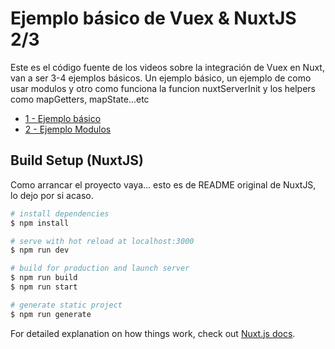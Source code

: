 # Ejemplo básico de Vuex & NuxtJS 2/3

Este es el código fuente de los videos sobre la integración de Vuex en Nuxt, van a ser 3-4 ejemplos básicos. Un ejemplo básico, un ejemplo de como usar modulos y otro como funciona la funcion nuxtServerInit y los helpers como mapGetters, mapState...etc

* [1 - Ejemplo básico](https://github.com/antonrodin/vuex-nuxt/tree/2f99a1469cad1040f319deb3f7d1fe823fdb49c4)
* [2 - Ejemplo Modulos](https://github.com/antonrodin/vuex-nuxt/commit/6f1db0c845e4afe98b14fd10dda33c7a46eb9577)

## Build Setup (NuxtJS)

Como arrancar el proyecto vaya... esto es de README original de NuxtJS, lo dejo por si 
acaso.

```bash
# install dependencies
$ npm install

# serve with hot reload at localhost:3000
$ npm run dev

# build for production and launch server
$ npm run build
$ npm run start

# generate static project
$ npm run generate
```

For detailed explanation on how things work, check out [Nuxt.js docs](https://nuxtjs.org).
